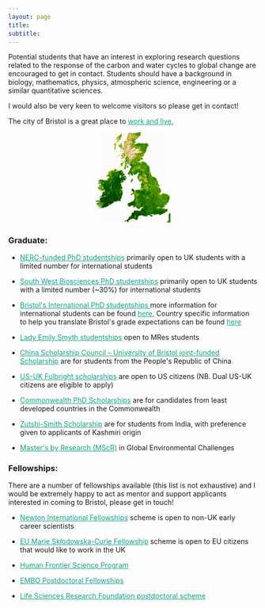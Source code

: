 ```yaml
---
layout: page
title:
subtitle:
---
```


Potential students that have an interest in exploring research questions related to the response of the carbon and water cycles to global change are  encouraged to get in contact. Students should have a background in biology, mathematics, physics, atmospheric science, engineering or a similar quantitative sciences.

I would also be very keen to welcome visitors so please get in contact!

The city of Bristol is a great place to <a href="https://visitbristol.co.uk/inspire/all-about-bristol" style="color:#16a085">work and live.</a>

<div class="floated_img">
<center><img src="assets/img/UK.gif" style="width: 30%; height: 30%" alt="Aus NDVI" ></center>
</div>

<!--
### Current opportunities:

- We are recruiting a NERC PhD student to work on a: <a href="https://www.bristol.ac.uk/biology/courses/postgraduate/phdstudentships/" style="color:#16a085">Forests on the edge: examining the vegetation’s recovery following climate extremess</a>. This PhD is co-supervised by Prof. Lina Mercado at Exeter University and Dr Eddy Robertson at the UK Met Office. The deadline to apply is: Tuesday 9 January, 2024. To apply, it is important that you've read through the <a href="https://www.bristol.ac.uk/study/postgraduate/research/great-western-four-doctoral-training-partnership-nerc/" style="color:#16a085">prospectus</a> as well as the advert. The prospectus helps explain the application process.
-->




### Graduate:

- <a href="https://www.bristol.ac.uk/study/postgraduate/2022/doctoral/phd-great-western-four-dtp/" style="color:#16a085">NERC-funded PhD studentships</a> primarily open to UK students with a limited number for international students

- <a href="https://www.swbio.ac.uk/" style="color:#16a085">South West Biosciences PhD studentships</a> primarily open to UK students with a limited number (~30%) for international students

- <a href="https://bristol.ac.uk/life-sciences/study/postgraduate/fundedstudentships/" style="color:#16a085">Bristol's International PhD studentships </a> more information for international students can be found <a href="https://bristol.ac.uk/study/postgraduate/international/" style="color:#16a085">here.</a> Country specific information to help you translate Bristol's grade expectations can be found <a href="http://www.bristol.ac.uk/international/countries/" style="color:#16a085">here</a>

- <a href="http://www.bristol.ac.uk/biology/bcai/lady-emily-smyth-studentships/" style="color:#16a085">Lady Emily Smyth studentships</a> open to MRes students

- <a href="https://www.bristol.ac.uk/students/support/finances/scholarships/china-scholarship-council/" style="color:#16a085">China Scholarship Council – University of Bristol joint-funded Scholarship</a> are for students from the People's Republic of China

- <a href="https://www.fulbright.org.uk/going-to-the-uk/postgraduate-student-awards/" style="color:#16a085">US-UK Fulbright scholarships</a> are open to US citizens (NB. Dual US-UK citizens are eligible to apply)

- <a href="https://cscuk.fcdo.gov.uk/scholarships/commonwealth-phd-scholarships-for-least-developed-countries-and-fragile-states/" style="color:#16a085">Commonwealth PhD Scholarships</a> are for candidates from least developed countries in the Commonwealth

- <a href="https://www.bristol.ac.uk/students/support/finances/scholarships/zutshi-smith/" style="color:#16a085">Zutshi-Smith Scholarship</a> are for students from India, with preference given to applicants of Kashmiri origin

- <a href="http://www.bristol.ac.uk/cabot/postgraduate-opportunities/cabot-masters/" style="color:#16a085">Master's by Research (MScR)</a> in Global Environmental Challenges


### Fellowships:

There are a number of fellowships available (this list is not exhaustive) and I would be extremely happy to act as mentor and support applicants interested in coming to Bristol, please get in touch!

- <a href="https://royalsociety.org/grants-schemes-awards/grants/newton-international/" style="color:#16a085">Newton International Fellowships</a> scheme is open to non-UK early career scientists

- <a href="https://www.bristol.ac.uk/vc-fellows/" style="color:#16a085">EU Marie Skłodowska-Curie Fellowship</a> scheme is open to EU citizens that would like to work in the UK

- <a href="https://www.hfsp.org/funding/hfsp-funding/postdoctoral-fellowships" style="color:#16a085">Human Frontier Science Program</a>

- <a href="https://www.embo.org/funding/fellowships-grants-and-career-support/postdoctoral-fellowships/" style="color:#16a085">EMBO Postdoctoral Fellowships</a>

- <a href="https://lsrf.org/apply/" style="color:#16a085">Life Sciences Research Foundation postdoctoral scheme</a>



<!-- Global site tag (gtag.js) - Google Analytics -->
<script async src="https://www.googletagmanager.com/gtag/js?id=UA-45662310-1"></script>
<script>
  window.dataLayer = window.dataLayer || [];
  function gtag(){dataLayer.push(arguments);}
  gtag('js', new Date());

  gtag('config', 'UA-45662310-1');
</script>
